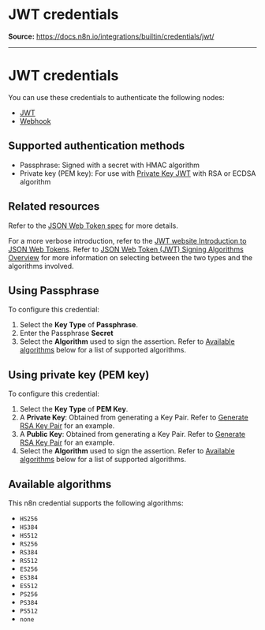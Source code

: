 # JWT credentials

**Source:** https://docs.n8n.io/integrations/builtin/credentials/jwt/

---

# JWT credentials

You can use these credentials to authenticate the following nodes:

- [JWT](../../core-nodes/n8n-nodes-base.jwt/)
- [Webhook](../../core-nodes/n8n-nodes-base.webhook/)

## Supported authentication methods

- Passphrase: Signed with a secret with HMAC algorithm
- Private key (PEM key): For use with [Private Key JWT](https://auth0.com/docs/get-started/authentication-and-authorization-flow/authenticate-with-private-key-jwt) with RSA or ECDSA algorithm

## Related resources

Refer to the [JSON Web Token spec](https://datatracker.ietf.org/doc/html/rfc7519) for more details.

For a more verbose introduction, refer to the [JWT website Introduction to JSON Web Tokens](https://jwt.io/introduction). Refer to [JSON Web Token (JWT) Signing Algorithms Overview](https://auth0.com/blog/json-web-token-signing-algorithms-overview/) for more information on selecting between the two types and the algorithms involved.

## Using Passphrase

To configure this credential:

1. Select the **Key Type** of **Passphrase**.
2. Enter the Passphrase **Secret**
3. Select the **Algorithm** used to sign the assertion. Refer to [Available algorithms](#available-algorithms) below for a list of supported algorithms.

## Using private key (PEM key)

To configure this credential:
1. Select the **Key Type** of **PEM Key**.
2. A **Private Key**: Obtained from generating a Key Pair. Refer to [Generate RSA Key Pair](https://auth0.com/docs/secure/application-credentials/generate-rsa-key-pair) for an example.
3. A **Public Key**: Obtained from generating a Key Pair. Refer to [Generate RSA Key Pair](https://auth0.com/docs/secure/application-credentials/generate-rsa-key-pair) for an example.
4. Select the **Algorithm** used to sign the assertion. Refer to [Available algorithms](#available-algorithms) below for a list of supported algorithms.

## Available algorithms

This n8n credential supports the following algorithms:

- `HS256`
- `HS384`
- `HS512`
- `RS256`
- `RS384`
- `RS512`
- `ES256`
- `ES384`
- `ES512`
- `PS256`
- `PS384`
- `PS512`
- `none`
